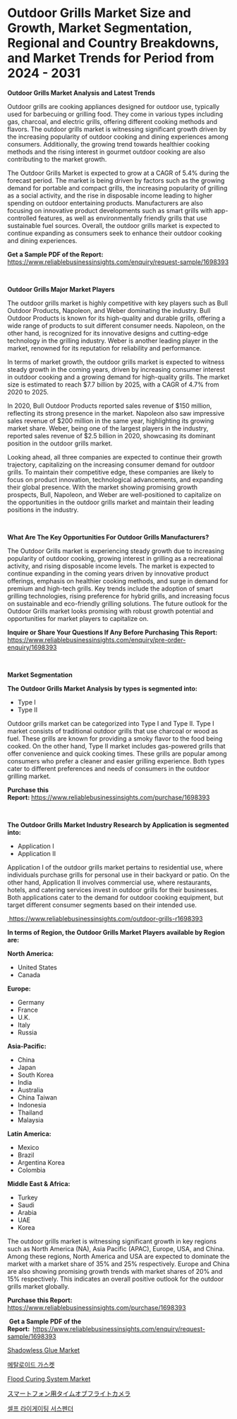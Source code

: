 <p><h1>Outdoor Grills Market Size and Growth, Market Segmentation, Regional and Country Breakdowns, and Market Trends for Period from 2024 -  2031</h1></p><p><strong>Outdoor Grills Market Analysis and Latest Trends</strong></p>
<p><p>Outdoor grills are cooking appliances designed for outdoor use, typically used for barbecuing or grilling food. They come in various types including gas, charcoal, and electric grills, offering different cooking methods and flavors. The outdoor grills market is witnessing significant growth driven by the increasing popularity of outdoor cooking and dining experiences among consumers. Additionally, the growing trend towards healthier cooking methods and the rising interest in gourmet outdoor cooking are also contributing to the market growth.</p><p>The Outdoor Grills Market is expected to grow at a CAGR of 5.4% during the forecast period. The market is being driven by factors such as the growing demand for portable and compact grills, the increasing popularity of grilling as a social activity, and the rise in disposable income leading to higher spending on outdoor entertaining products. Manufacturers are also focusing on innovative product developments such as smart grills with app-controlled features, as well as environmentally friendly grills that use sustainable fuel sources. Overall, the outdoor grills market is expected to continue expanding as consumers seek to enhance their outdoor cooking and dining experiences.</p></p>
<p><strong>Get a Sample PDF of the Report:&nbsp;</strong> <a href="https://www.reliablebusinessinsights.com/enquiry/request-sample/1698393">https://www.reliablebusinessinsights.com/enquiry/request-sample/1698393</a></p>
<p>&nbsp;</p>
<p><strong>Outdoor Grills Major Market Players</strong></p>
<p><p>The outdoor grills market is highly competitive with key players such as Bull Outdoor Products, Napoleon, and Weber dominating the industry. Bull Outdoor Products is known for its high-quality and durable grills, offering a wide range of products to suit different consumer needs. Napoleon, on the other hand, is recognized for its innovative designs and cutting-edge technology in the grilling industry. Weber is another leading player in the market, renowned for its reputation for reliability and performance.</p><p>In terms of market growth, the outdoor grills market is expected to witness steady growth in the coming years, driven by increasing consumer interest in outdoor cooking and a growing demand for high-quality grills. The market size is estimated to reach $7.7 billion by 2025, with a CAGR of 4.7% from 2020 to 2025.</p><p>In 2020, Bull Outdoor Products reported sales revenue of $150 million, reflecting its strong presence in the market. Napoleon also saw impressive sales revenue of $200 million in the same year, highlighting its growing market share. Weber, being one of the largest players in the industry, reported sales revenue of $2.5 billion in 2020, showcasing its dominant position in the outdoor grills market.</p><p>Looking ahead, all three companies are expected to continue their growth trajectory, capitalizing on the increasing consumer demand for outdoor grills. To maintain their competitive edge, these companies are likely to focus on product innovation, technological advancements, and expanding their global presence. With the market showing promising growth prospects, Bull, Napoleon, and Weber are well-positioned to capitalize on the opportunities in the outdoor grills market and maintain their leading positions in the industry.</p></p>
<p>&nbsp;</p>
<p><strong>What Are The Key Opportunities For Outdoor Grills Manufacturers?</strong></p>
<p><p>The Outdoor Grills market is experiencing steady growth due to increasing popularity of outdoor cooking, growing interest in grilling as a recreational activity, and rising disposable income levels. The market is expected to continue expanding in the coming years driven by innovative product offerings, emphasis on healthier cooking methods, and surge in demand for premium and high-tech grills. Key trends include the adoption of smart grilling technologies, rising preference for hybrid grills, and increasing focus on sustainable and eco-friendly grilling solutions. The future outlook for the Outdoor Grills market looks promising with robust growth potential and opportunities for market players to capitalize on.</p></p>
<p><strong>Inquire or Share Your Questions If Any Before Purchasing This Report:</strong> <a href="https://www.reliablebusinessinsights.com/enquiry/pre-order-enquiry/1698393">https://www.reliablebusinessinsights.com/enquiry/pre-order-enquiry/1698393</a></p>
<p>&nbsp;</p>
<p><strong>Market Segmentation</strong></p>
<p><strong>The Outdoor Grills Market Analysis by types is segmented into:</strong></p>
<p><ul><li>Type I</li><li>Type II</li></ul></p>
<p><p>Outdoor grills market can be categorized into Type I and Type II. Type I market consists of traditional outdoor grills that use charcoal or wood as fuel. These grills are known for providing a smoky flavor to the food being cooked. On the other hand, Type II market includes gas-powered grills that offer convenience and quick cooking times. These grills are popular among consumers who prefer a cleaner and easier grilling experience. Both types cater to different preferences and needs of consumers in the outdoor grilling market.</p></p>
<p><strong>Purchase this Report:&nbsp;</strong><a href="https://www.reliablebusinessinsights.com/purchase/1698393">https://www.reliablebusinessinsights.com/purchase/1698393</a></p>
<p>&nbsp;</p>
<p><strong>The Outdoor Grills Market Industry Research by Application is segmented into:</strong></p>
<p><ul><li>Application I</li><li>Application II</li></ul></p>
<p><p>Application I of the outdoor grills market pertains to residential use, where individuals purchase grills for personal use in their backyard or patio. On the other hand, Application II involves commercial use, where restaurants, hotels, and catering services invest in outdoor grills for their businesses. Both applications cater to the demand for outdoor cooking equipment, but target different consumer segments based on their intended use.</p></p>
<p><a href="https://www.reliablebusinessinsights.com/outdoor-grills-r1698393">&nbsp;https://www.reliablebusinessinsights.com/outdoor-grills-r1698393</a></p>
<p><strong>In terms of Region, the Outdoor Grills Market Players available by Region are:</strong></p>
<p>
    <p> <strong> North America: </strong>
        <ul>
            <li>United States</li>
            <li>Canada</li>
        </ul>
        </p> 
    <p> <strong> Europe: </strong>
        <ul>
            <li>Germany</li>
            <li>France</li>
            <li>U.K.</li>
            <li>Italy</li>
            <li>Russia</li>
        </ul>
        </p> 
    <p> <strong> Asia-Pacific: </strong>
        <ul>
            <li>China</li>
            <li>Japan</li>
            <li>South Korea</li>
            <li>India</li>
            <li>Australia</li>
            <li>China Taiwan</li>
            <li>Indonesia</li>
            <li>Thailand</li>
            <li>Malaysia</li>
        </ul>
        </p> 
    <p> <strong> Latin America: </strong>
        <ul>
            <li>Mexico</li>
            <li>Brazil</li>
            <li>Argentina Korea</li>
            <li>Colombia</li>
        </ul>
        </p> 
    <p> <strong> Middle East & Africa: </strong>
        <ul>
            <li>Turkey</li>
            <li>Saudi</li>
            <li>Arabia</li>
            <li>UAE</li>
            <li>Korea</li>
        </ul>
    </p>
    </p>
<p><p>The outdoor grills market is witnessing significant growth in key regions such as North America (NA), Asia Pacific (APAC), Europe, USA, and China. Among these regions, North America and USA are expected to dominate the market with a market share of 35% and 25% respectively. Europe and China are also showing promising growth trends with market shares of 20% and 15% respectively. This indicates an overall positive outlook for the outdoor grills market globally.</p></p>
<p><strong>Purchase this Report: </strong><a href="https://www.reliablebusinessinsights.com/purchase/1698393">https://www.reliablebusinessinsights.com/purchase/1698393</a></p>
<p>&nbsp;<strong>Get a Sample PDF of the Report:&nbsp;&nbsp;</strong><a href="https://www.reliablebusinessinsights.com/enquiry/request-sample/1698393">https://www.reliablebusinessinsights.com/enquiry/request-sample/1698393</a></p>
<p><strong></strong></p>
<p><p><a href="https://github.com/yoshih12/Market-Research-Report-List-3/blob/main/shadowless-glue-market.md">Shadowless Glue Market</a></p><p><a href="https://github.com/joannescott9078/Market-Research-Report-List-1/blob/main/7854932108930.md">메탈로이드 가스켓</a></p><p><a href="https://github.com/jerrycopelandthomaswsqd8q/Market-Research-Report-List-3/blob/main/flood-curing-system-market.md">Flood Curing System Market</a></p><p><a href="https://github.com/ihabdkwlxs948/Market-Research-Report-List-2/blob/main/9268496124502.md">スマートフォン用タイムオブフライトカメラ</a></p><p><a href="https://github.com/TrevorKruvalis5678/Market-Research-Report-List-2/blob/main/5167766108929.md">셀프 라이게이팅 서스펜더</a></p></p>